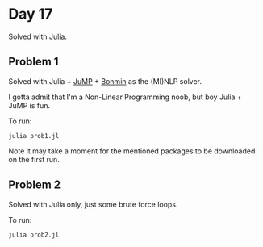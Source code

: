 # Day 17

Solved with [Julia](https://julialang.org/).

## Problem 1

Solved with Julia + [JuMP](https://jump.dev/JuMP.jl/stable/) + [Bonmin](http://github.com/coin-or/Bonmin) as the (MI)NLP solver.

I gotta admit that I'm a Non-Linear Programming noob, but boy Julia + JuMP is fun.

To run:

`julia prob1.jl`

Note it may take a moment for the mentioned packages to be downloaded on the first run.

## Problem 2

Solved with Julia only, just some brute force loops.

To run:

`julia prob2.jl`
